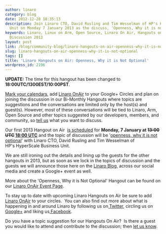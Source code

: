 ```yaml
---
author: linaro
category: blog
date: 2012-12-28 18:35:13
description: Join Linaro CTO, David Rusling and Tim Wesselman of HP's HyperScale Business
  Unit on Monday 7 January 2013 as the discuss, 'Openness, Why it is not optional'.
keywords: Linaro, Linux on Arm, Open Source, Linaro On Air, Hangouts on Air, Openness,
  Discussion 2013
layout: post
link: /blog/community-blog/linaro-hangouts-on-air-openness-why-it-is-not-optional/
slug: linaro-hangouts-on-air-openness-why-it-is-not-optional
tags: []
title: 'Linaro Hangouts on Air: Openness, Why it is Not Optional'
wordpress_id: 2196
---
```


**UPDATE:** The time for this hangout has been changed to **18:00UTC/1300EST/10:00PST**.

[Mark your calendars](https://wiki-archive.linaro.org/2013/HangoutsOnAir), add [Linaro OnAir](https://web.archive.org/web/2019*/https://plus.google.com/u/0/116754366033915823792/posts) to your Google+ Circles and plan on joining the discussion in our Bi-Monthly Hangouts where topics are suggestions and the conversations are limited only by the host(s) and guest(s). However, most of these conversations will be tied to Linaro, Arm, Open Source and other topics suggested by our developers, members, and community, so [tell us](mailto:on.air@linaro.org) what you want to discuss.

Our first 2013 Hangout on Air  [is scheduled](https://web.archive.org/web/2019*/https://plus.google.com/u/0/events/c0j8ui7b1qgavvhluktlsla95pc) for **Monday, 7 January at <del>13:00 UTC</del> [18:00 UTC](https://www.timeanddate.com/worldclock/converter.html)** and the topic of discussion will be '[openness, why it is not optional](/blog/why-openness-is-not-optional/)' with Linaro CTO, David Rusling and Tim Wesselman of HP's HyperScale Business Unit.

We are still ironing out the details and lining up the guests for the other hangouts in 2013, but as soon as we lock in the topics of discussion and the guests we will announce those here on the [Linaro Blog](/blog/), across our social media and create a Google+ event as well.

More about the 'Openness, Why it is Not Optional' Hangout can be found on our [Linaro OnAir Event Page](https://web.archive.org/web/2019*/https://plus.google.com/u/0/events/c0j8ui7b1qgavvhluktlsla95pc).

To stay up to date with upcoming Linaro Hangouts on Air be sure to add[ Linaro OnAir](https://web.archive.org/web/2019*/https://plus.google.com/u/0/116754366033915823792/posts) to your circles.  You can also find out more about what is happening in and around Linaro by following us on[ Twitter](https://twitter.com/LinaroOrg), circling us on [ Google+](https://web.archive.org/web/2019*/https://plus.google.com/+LinaroOnAir) and liking us[ Facebook](https://www.facebook.com/LinaroOrg).

Do you have a topic suggestion for our Hangouts On Air?  Is there a guest you would like to attend and contribute to the discussion; then [let us know](maito:on.air@linaro.org).
